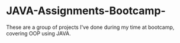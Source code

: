 # JAVA-Assignments-Bootcamp-
These are a group of projects I've done during my time at bootcamp, covering OOP using JAVA.
